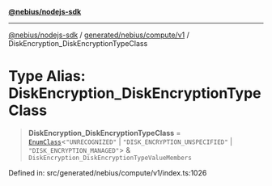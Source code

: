 [**@nebius/nodejs-sdk**](../../../../../README.md)

---

[@nebius/nodejs-sdk](../../../../../README.md) / [generated/nebius/compute/v1](../README.md) / DiskEncryption_DiskEncryptionTypeClass

# Type Alias: DiskEncryption_DiskEncryptionTypeClass

> **DiskEncryption_DiskEncryptionTypeClass** = [`EnumClass`](../../../../../runtime/protos/enum/type-aliases/EnumClass.md)\<`"UNRECOGNIZED"` \| `"DISK_ENCRYPTION_UNSPECIFIED"` \| `"DISK_ENCRYPTION_MANAGED"`\> & `DiskEncryption_DiskEncryptionTypeValueMembers`

Defined in: src/generated/nebius/compute/v1/index.ts:1026
